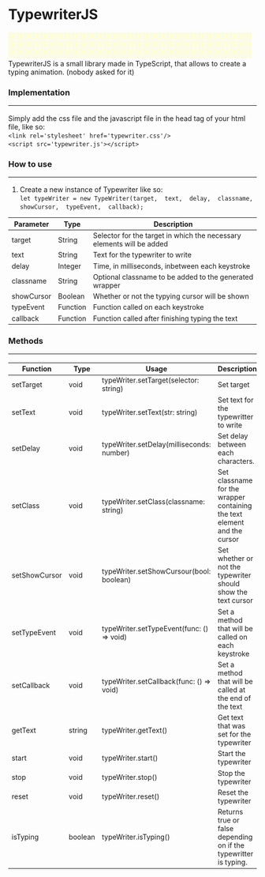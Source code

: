 # TypewriterJS

![demo](https://github.com/NicolasAllard/TypewriterJS/blob/main/typewriter.gif?raw=true)
<br>
TypewriterJS is a small library made in TypeScript, that allows to create a typing animation.
(nobody asked for it)

### Implementation<hr>
Simply add the css file and the javascript file in the head tag of your html file, like so:<br>
`<link rel='stylesheet' href='typewriter.css'/>`<br>
`<script src='typewriter.js'></script>`

### How to use<hr>
1. Create a new instance of Typewriter like so:<br>
`let typeWriter = new TypeWriter(target,  text,  delay,  classname,  showCursor,  typeEvent,  callback);`

|Parameter| Type | Description |
|--|--|--|
| target | String | Selector for the target in which the necessary elements will be added |
| text | String | Text for the typewriter to write |
| delay | Integer | Time, in milliseconds, inbetween each keystroke |
| classname | String | Optional classname to be added to the generated wrapper |
| showCursor | Boolean | Whether or not the typying cursor will be shown |
| typeEvent | Function | Function called on each keystroke |
| callback | Function | Function called after finishing typing the text |

### Methods<hr>
| Function | Type | Usage | Description |
|--|--|--|--|
| setTarget | void | typeWriter.setTarget(selector: string) | Set target |
| setText | void | typeWriter.setText(str: string) | Set text for the typewritter to write |
| setDelay | void | typeWriter.setDelay(milliseconds: number) | Set delay between each characters. |
| setClass | void | typeWriter.setClass(classname: string) | Set classname for the wrapper containing the text element and the cursor |
| setShowCursor | void | typeWriter.setShowCursour(bool:  boolean) | Set whether or not the typewriter should show the text cursor |
| setTypeEvent | void | typeWriter.setTypeEvent(func: () =>  void) | Set a method that will be called on each keystroke |
| setCallback | void | typeWriter.setCallback(func: () =>  void) | Set a method that will be called at the end of the text |
| getText | string | typeWriter.getText() | Get text that was set for the typewriter |
| start | void | typeWriter.start() | Start the typewriter |
| stop | void | typeWriter.stop() | Stop the typewriter |
| reset | void | typeWriter.reset() | Reset the typewriter |
| isTyping | boolean | typeWriter.isTyping() | Returns true or false depending on if the typewritter is typing. |
